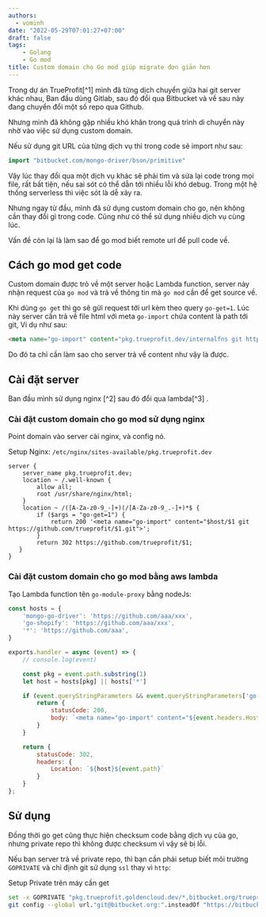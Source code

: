 ```yaml
---
authors:
  - vominh
date: "2022-05-29T07:01:27+07:00"
draft: false
tags:
    - Golang
    - Go mod
title: Custom domain cho Go mod giúp migrate đơn giản hơn
---
```


Trong dự án TrueProfit[^1] mình đã từng dịch chuyển giữa hai git server khác nhau, Ban đầu dùng Gitlab, sau đó đổi qua Bitbucket và về sau này đang chuyển đổi một số repo qua Github.

Nhưng mình đã không gặp nhiều khó khăn trong quá trình di chuyển này nhờ vào việc sử dụng custom domain.

Nếu sử dụng git URL của từng dịch vụ thì trong code sẽ import như sau:

```go
import "bitbucket.com/mongo-driver/bson/primitive"
```

Vậy lúc thay đổi qua một dịch vụ khác sẽ phải tìm và sửa lại code trong mọi file, rất bất tiện, nếu sai sót có thể dẫn tới nhiều lỗi khó debug. Trong một hệ thống serverless thì việc sót là dễ xảy ra.

Nhưng ngay từ đầu, mình đã sử dụng custom domain cho go, nên không cần thay đổi gì trong code. Cũng như có thể sử dụng nhiều dịch vụ cùng lúc.

Vấn đề còn lại là làm sao để go mod biết remote url để pull code về.

## Cách go mod get code

Custom domain được trỏ về một server hoặc Lambda function, server này nhận request của `go mod` và trả về thông tin mà `go mod` cần để get source về.

Khi dùng `go get` thì go sẽ gửi request tới url kèm theo query `go-get=1`. Lúc này server cần trả về file html với meta `go-import` chứa content là path tới git, Ví dụ như sau:

```html
<meta name="go-import" content="pkg.trueprofit.dev/internalfns git https://github.com/trueprofit/internalfns.git">
```

Do đó ta chỉ cần làm sao cho server trả về content như vậy là được.

## Cài đặt server

Ban đầu mình sử dụng nginx [^2] sau đó đổi qua lambda[^3] .

### Cài đặt custom domain cho go mod sử dụng nginx

Point domain vào server cài nginx, và config nó.

Setup Nginx: `/etc/nginx/sites-available/pkg.trueprofit.dev`

```nginx
server {
    server_name pkg.trueprofit.dev;
    location ~ /.well-known {
        allow all;
        root /usr/share/nginx/html;
    }
    location ~ /([A-Za-z0-9_-]+)(/[A-Za-z0-9_.-]+)*$ {
        if ($args = "go-get=1") {
            return 200 '<meta name="go-import" content="$host/$1 git https://github.com/trueprofit/$1.git">';
        }
        return 302 https://github.com/trueprofit/$1;
   }
}
```


### Cài đặt custom domain cho go mod bằng aws lambda

Tạo Lambda function tên `go-module-proxy` bằng nodeJs:

```js
const hosts = {
    'mongo-go-driver': 'https://github.com/aaa/xxx',
    'go-shopify': 'https://github.com/aaa/xxx',
    '*': 'https://github.com/aaa',
}

exports.handler = async (event) => {
    // console.log(event)

    const pkg = event.path.substring(1)
    let host = hosts[pkg] || hosts['*']

    if (event.queryStringParameters && event.queryStringParameters['go-get'] == '1') {
        return {
            statusCode: 200,
            body: `<meta name="go-import" content="${event.headers.Host}${event.path} git ${host}${event.path}.git">`
        }
    }

    return {
        statusCode: 302,
        headers: {
            Location: `${host}${event.path}`
        }
    }
};
```

## Sử dụng

Đồng thời go get cũng thực hiện checksum code bằng dịch vụ của go, nhưng private repo thì không được checksum vì vậy sẽ bị lỗi.

Nếu bạn server trả về private repo, thì bạn cần phải setup biết môi trường `GOPRIVATE` và chỉ định git sử dụng `ssl` thay vì `http`:

Setup Private trên máy cần get

```bash
set -x GOPRIVATE "pkg.trueprofit.goldencloud.dev/*,bitbucket.org/trueprofit/*"
git config --global url."git@bitbucket.org:".insteadOf "https://bitbucket.org/"
```
